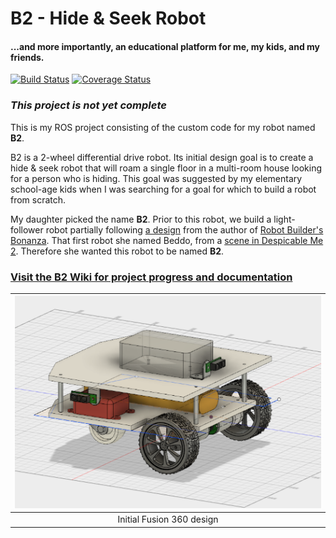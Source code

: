 # B2 - Hide & Seek Robot
#### ...and more importantly, an educational platform for me, my kids, and my friends.

[![Build Status](https://travis-ci.org/sheaffej/b2.svg?branch=master)](https://travis-ci.org/sheaffej/b2) [![Coverage Status](https://coveralls.io/repos/github/sheaffej/b2/badge.svg?branch=HEAD)](https://coveralls.io/github/sheaffej/b2?branch=HEAD)

### *This project is not yet complete*

This is my ROS project consisting of the custom code for my robot named **B2**.

B2 is a 2-wheel differential drive robot. Its initial design goal is to create a hide & seek robot that will roam a single floor in a multi-room house looking for a person who is hiding. This goal was suggested by my elementary school-age kids when I was searching for a goal for which to build a robot from scratch.

My daughter picked the name **B2**. Prior to this robot, we build a light-follower robot partially following [a design](http://www.robotoid.com/my-first-robot/rbb-bot-phase2-part1.html) from the author of [Robot Builder's Bonanza](http://amzn.to/2vk4dpO). That first robot she named Beddo, from a [scene in Despicable Me 2](https://youtu.be/htcQ6CIKqGg?t=1m6s). Therefore she wanted this robot to be named **B2**.

### [Visit the B2 Wiki for project progress and documentation](https://github.com/sheaffej/b2/wiki)

|![](docs/images/b2_design_v1.png)|
|:---:|
|Initial Fusion 360 design|
